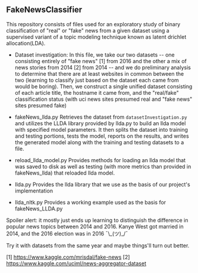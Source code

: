 ## FakeNewsClassifier
This repository consists of files used for an exploratory study of binary classification of "real" or "fake" news from a given dataset using a supervised variant of a topic modeling technique known as latent drichlet allocation(LDA).

- Dataset investigation:
In this file, we take our two datasets -- one consisting entirely of "fake news" [1] from 2016 and the other a mix of news stories from 2014 [2] from 2014 -- and we do preliminary analysis to determine that there are at least websites in common between the two (learning to classify just based on the dataset each came from would be boring). Then, we construct a single unified dataset consisting of each article title, the hostname it came from, and the "real/fake" classification status (with uci news sites presumed real and "fake news" sites presumed fake)

- fakeNews_llda.py
Retrieves the dataset from `datasetInvestigation.py` and utilizes the LLDA library provided by llda.py to build an llda model with specified model parameters. It then splits the dataset into training and testing portions, tests the model, reports on the results, and writes the generated model along with the training and testing datasets to a file.

- reload_llda_model.py
Provides methods for loading an llda model that was saved to disk as well as testing (with more metrics than provided in fakeNews_llda) that reloaded llda model.

- llda.py
Provides the llda library that we use as the basis of our project's implementation

- llda_nltk.py
Provides a working example used as the basis for fakeNews_LLDA.py

Spoiler alert: it mostly just ends up learning to distinguish the difference in popular news topics between 2014 and 2016. Kanye West got married in 2014, and the 2016 election was in 2016 ¯\\\_(ツ)\_/¯

Try it with datasets from the same year and maybe things'll turn out better.

[1] https://www.kaggle.com/mrisdal/fake-news
[2] https://www.kaggle.com/uciml/news-aggregator-dataset
